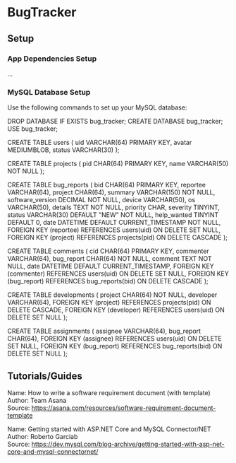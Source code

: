 # BugTracker

## Setup
### App Dependencies Setup
...

### MySQL Database Setup
Use the following commands to set up your MySQL database:

DROP DATABASE IF EXISTS bug_tracker;
CREATE DATABASE bug_tracker;
USE bug_tracker;

CREATE TABLE users (
uid VARCHAR(64) PRIMARY KEY,
avatar MEDIUMBLOB,
status VARCHAR(30)
);

CREATE TABLE projects (
pid CHAR(64) PRIMARY KEY,
name VARCHAR(50) NOT NULL
);

CREATE TABLE bug_reports (
bid CHAR(64) PRIMARY KEY,
reportee VARCHAR(64),
project CHAR(64),
summary VARCHAR(150) NOT NULL,
software_version DECIMAL NOT NULL,
device VARCHAR(50),
os VARCHAR(50),
details TEXT NOT NULL,
priority CHAR,
severity TINYINT,
status VARCHAR(30) DEFAULT "NEW" NOT NULL,
help_wanted TINYINT DEFAULT 0,
date DATETIME DEFAULT CURRENT_TIMESTAMP NOT NULL,
FOREIGN KEY (reportee) REFERENCES users(uid) ON DELETE SET NULL,
FOREIGN KEY (project) REFERENCES projects(pid) ON DELETE CASCADE
);

CREATE TABLE comments (
cid CHAR(64) PRIMARY KEY,
commenter VARCHAR(64),
bug_report CHAR(64) NOT NULL,
comment TEXT NOT NULL,
date DATETIME DEFAULT CURRENT_TIMESTAMP,
FOREIGN KEY (commenter) REFERENCES users(uid) ON DELETE SET NULL,
FOREIGN KEY (bug_report) REFERENCES bug_reports(bid) ON DELETE CASCADE
);

CREATE TABLE developments (
project CHAR(64) NOT NULL,
developer VARCHAR(64),
FOREIGN KEY (project) REFERENCES projects(pid) ON DELETE CASCADE,
FOREIGN KEY (developer) REFERENCES users(uid) ON DELETE SET NULL
);

CREATE TABLE assignments (
assignee VARCHAR(64),
bug_report CHAR(64),
FOREIGN KEY (assignee) REFERENCES users(uid) ON DELETE SET NULL,
FOREIGN KEY (bug_report) REFERENCES bug_reports(bid) ON DELETE SET NULL
);

## Tutorials/Guides
Name: How to write a software requirement document (with template) </br>
Author: Team Asana </br>
Source: https://asana.com/resources/software-requirement-document-template </br>

Name: Getting started with ASP.NET Core and MySQL Connector/NET </br>
Author: Roberto Garciab </br>
Source: https://dev.mysql.com/blog-archive/getting-started-with-asp-net-core-and-mysql-connectornet/ </br>